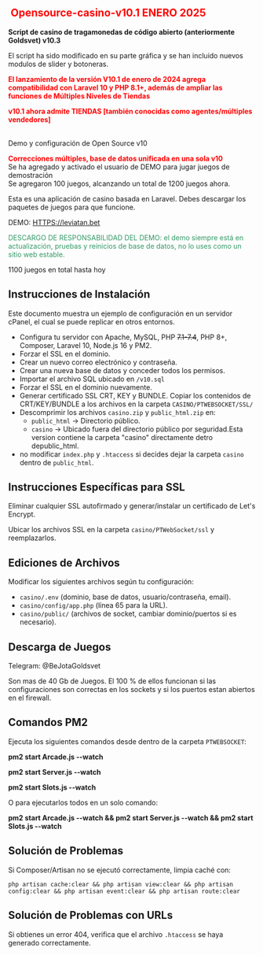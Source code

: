 <h2><span style="color:#ff0000"><strong>&nbsp;Opensource-casino-v10.1 ENERO 2025</strong></span></h2> 
<p><strong>Script de casino de tragamonedas de código abierto (anteriormente Goldsvet) v10.3</strong></p>El script ha sido modificado en su parte gráfica y se han incluido nuevos modulos de slider y botoneras.


 <p><span style="color:#ff0000"><strong>El lanzamiento de la versión V10.1 de enero de 2024 agrega compatibilidad con 
 Laravel 10 y PHP 8.1+, además de ampliar las funciones de Múltiples Niveles de Tiendas</strong></span></p>
  <p><span style="color:#ff0000"><strong>v10.1 ahora admite TIENDAS [también conocidas como agentes/múltiples vendedores]</strong>
  </span></p> 
  
  <br />Demo y configuración de Open Source v10 <br />
</strong></span></p>

<p><span style="color:#ff0000"><strong>Correcciones múltiples, base de datos unificada en una sola v10</strong></span>
<br /> Se ha agregado y activado el usuario de DEMO para jugar juegos de demostración<br /> 
Se agregaron 100 juegos, alcanzando un total de 1200 juegos ahora.</p>
 <p><span style="color:#ff0000">
<p>Esta es una aplicación de casino basada en Laravel. Debes descargar los paquetes de juegos para que funcione.</p> 

<p>DEMO: <a href="HTTPS://leviatan.bet">HTTPS://leviatan.bet</a>&nbsp;<br />
<p><span style="color:#339966">DESCARGO DE RESPONSABILIDAD DEL DEMO: el demo siempre está en actualización, pruebas y reinicios 
de base de datos, no lo uses como un sitio web estable.</span></p>

<p>1100 juegos en total hasta hoy</p> 

<h2>Instrucciones de Instalación</h2> 
<p>Este documento muestra un ejemplo de configuración en un servidor cPanel, el cual se puede replicar en otros entornos.</p>
<ul> <li>Configura tu servidor con Apache, MySQL, PHP <s>7.1-7.4</s>, PHP 8+, Composer, Laravel 10, Node.js 16 y PM2.</li> 
<li>Forzar el SSL en el dominio.</li> 
<li>Crear un nuevo correo electrónico y contraseña.</li> 
<li>Crear una nueva base de datos y conceder todos los permisos.</li>
<li>Importar el archivo SQL ubicado en <code>/v10.sql</code></li>
<li>Forzar el SSL en el dominio nuevamente.</li> 
<li>Generar certificado SSL CRT, KEY y BUNDLE. Copiar los contenidos de CRT/KEY/BUNDLE a los archivos en la carpeta 
<code>CASINO/PTWEBSOCKET/SSL/</code></li> <li>Descomprimir los archivos 
<code>casino.zip</code> y <code>public_html.zip</code> en: <ul> <li><code>public_html</code> → Directorio público.</li>
<li><code>casino</code> → Ubicado fuera del directorio público por seguridad.Esta version contiene la carpeta "casino" directamente detro depublic_html.</li> 
</ul> </li> <li>no modificar <code>index.php</code> y <code>.htaccess</code> 
si decides dejar la carpeta <code>casino</code> dentro de <code>public_html</code>.</li>
</ul> <h2>Instrucciones Específicas para SSL</h2> 
<p>Eliminar cualquier SSL autofirmado y generar/instalar un certificado de Let's Encrypt.</p>
<p>Ubicar los archivos SSL en la carpeta <code>casino/PTWebSocket/ssl</code> y reemplazarlos.</p> 
<h2>Ediciones de Archivos</h2> <p>Modificar los siguientes archivos según tu configuración:</p> 
<ul> <li><code>casino/.env</code> (dominio, base de datos, usuario/contraseña, email).</li>
<li><code>casino/config/app.php</code> (línea 65 para la URL).</li>
<li><code>casino/public/</code> (archivos de socket, cambiar dominio/puertos si es necesario).</li> 
</ul> <h2>Descarga de Juegos</h2> 
Telegram: @BeJotaGoldsvet
<p>Son mas de 40 Gb de Juegos. El 100 % de ellos funcionan si las configuraciones son correctas en los sockets y si los puertos estan abiertos
en el firewall.<p>  
<h2>Comandos PM2</h2> 
<p>Ejecuta los siguientes comandos desde dentro de la carpeta <code>PTWEBSOCKET</code>:</p> 
<p><strong>pm2 start Arcade.js --watch</strong></p> <p><strong>pm2 start Server.js --watch</strong></p>
<p><strong>pm2 start Slots.js --watch</strong></p> <p>O para ejecutarlos todos en un solo comando:</p> 
<p><strong>pm2 start Arcade.js --watch &amp;&amp; pm2 start Server.js --watch &amp;&amp; pm2 start Slots.js --watch</strong></p>
<h2>Solución de Problemas</h2> 
<p>Si Composer/Artisan no se ejecutó correctamente, limpia caché con:</p> 
<p><code>php artisan cache:clear &amp;&amp; php artisan view:clear &amp;&amp; php artisan config:clear &amp;&amp; php artisan event:clear &amp;&amp; php artisan route:clear</code></p> 
<h2>Solución de Problemas con URLs</h2> 
<p>Si obtienes un error 404, verifica que el archivo <code>.htaccess</code> se haya generado correctamente.</p>